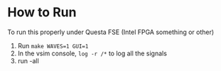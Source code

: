 # How to Run
To run this properly under Questa FSE (Intel FPGA something or other)
1. Run `make WAVES=1 GUI=1`
2. In the vsim console, `log -r /*` to log all the signals
3. run -all
